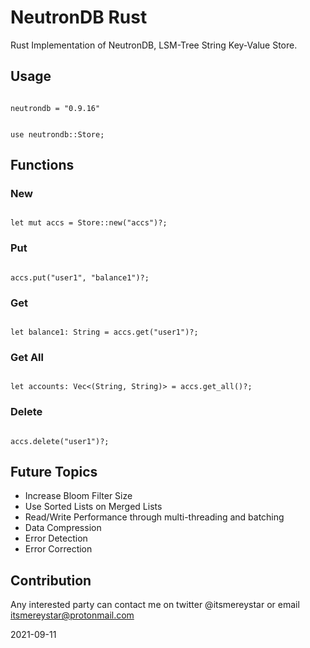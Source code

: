 
# NeutronDB Rust

Rust Implementation of NeutronDB, LSM-Tree String Key-Value Store.

## Usage

```

neutrondb = "0.9.16"

```

```

use neutrondb::Store;

```

## Functions

### New

```

let mut accs = Store::new("accs")?;

```

### Put

```

accs.put("user1", "balance1")?;

```

### Get

```

let balance1: String = accs.get("user1")?;

```

### Get All

```

let accounts: Vec<(String, String)> = accs.get_all()?;

```

### Delete

```

accs.delete("user1")?;

```

## Future Topics
- Increase Bloom Filter Size
- Use Sorted Lists on Merged Lists
- Read/Write Performance through multi-threading and batching
- Data Compression
- Error Detection
- Error Correction

## Contribution
Any interested party can contact me on twitter @itsmereystar or email itsmereystar@protonmail.com

2021-09-11
